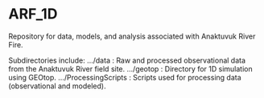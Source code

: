 # ARF_1D
Repository for data, models, and analysis associated with Anaktuvuk River Fire.

Subdirectories include:
.../data              : Raw and processed observational data from the Anaktuvuk River field site.
.../geotop            : Directory for 1D simulation using GEOtop.
.../ProcessingScripts : Scripts used for processing data (observational and modeled).

